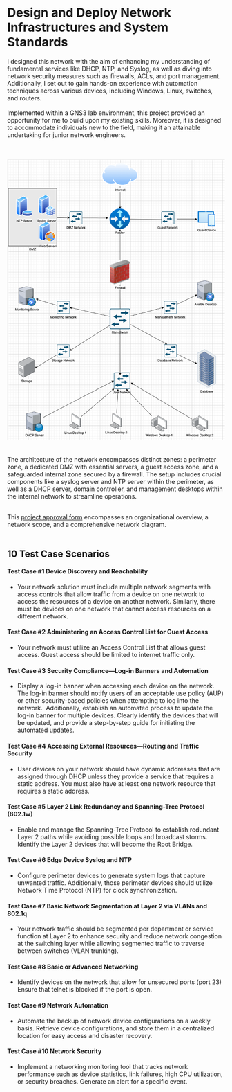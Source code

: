 # Design and Deploy Network Infrastructures and System Standards

I designed this network with the aim of enhancing my understanding of fundamental services like DHCP, NTP, and Syslog, as well as diving into network security measures such as firewalls, ACLs, and port management. Additionally, I set out to gain hands-on experience with automation techniques across various devices, including Windows, Linux, switches, and routers.  
<br>
Implemented within a GNS3 lab environment, this project provided an opportunity for me to build upon my existing skills. Moreover, it is designed to accommodate individuals new to the field, making it an attainable undertaking for junior network engineers.  
<br><br>
<div align="center">
  <img src="drawio_diagram.png" alt="draw_io_intro" width="600">
</div>  
<br><br>
The architecture of the network encompasses distinct zones: a perimeter zone, a dedicated DMZ with essential servers, a guest access zone, and a safeguarded internal zone secured by a firewall. The setup includes crucial components like a syslog server and NTP server within the perimeter, as well as a DHCP server, domain controller, and management desktops within the internal network to streamline operations.
<br><br>

This [project approval form](project-approval.md) encompasses an organizational overview, a network scope, and a comprehensive network diagram.
<br><br>

## 10 Test Case Scenarios

#### Test Case #1 Device Discovery and Reachability  
- Your network solution must include multiple network segments with access controls that allow traffic from a device on one network to access the resources of a device on another network. Similarly, there must be devices on one network that cannot access resources on a different network.

#### Test Case #2 Administering an Access Control List for Guest Access 
- Your network must utilize an Access Control List that allows guest access. Guest access should be limited to internet traffic only. 

#### Test Case #3 Security Compliance—Log-in Banners and Automation 
- Display a log-in banner when accessing each device on the network. The log-in banner should notify users of an acceptable use policy (AUP) or other security-based policies when attempting to log into the network. 
Additionally, establish an automated process to update the log-in banner for multiple devices. Clearly identify the devices that will be updated, and provide a step-by-step guide for initiating the automated updates. 

#### Test Case #4 Accessing External Resources—Routing and Traffic Security
- User devices on your network should have dynamic addresses that are assigned through DHCP unless they provide a service that requires a static address. You must also have at least one network resource that requires a static address. 

#### Test Case #5 Layer 2 Link Redundancy and Spanning-Tree Protocol (802.1w)
- Enable and manage the Spanning-Tree Protocol to establish redundant Layer 2 paths while avoiding possible loops and broadcast storms. Identify the Layer 2 devices that will become the Root Bridge. 
 
#### Test Case #6 Edge Device Syslog and NTP 
- Configure perimeter devices to generate system logs that capture unwanted traffic. Additionally, those perimeter devices should utilize Network Time Protocol (NTP) for clock synchronization. 
 
#### Test Case #7 Basic Network Segmentation at Layer 2 via VLANs and 802.1q
- Your network traffic should be segmented per department or service function at Layer 2 to enhance security and reduce network congestion at the switching layer while allowing segmented traffic to traverse between switches (VLAN trunking).  

#### Test Case #8 Basic or Advanced Networking  
- Identify devices on the network that allow for unsecured ports (port 23) Ensure that telnet is blocked if the port is open.

#### Test Case #9 Network Automation 
- Automate the backup of network device configurations on a weekly basis. Retrieve device configurations, and store them in a centralized location for easy access and disaster recovery.

#### Test Case #10 Network Security 
- Implement a networking monitoring tool that tracks network performance such as device statistics, link failures, high CPU utilization, or security breaches. Generate an alert for a specific event.
